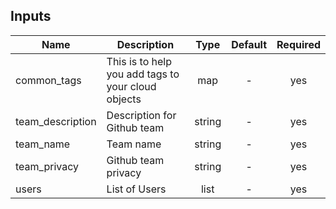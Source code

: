 ## Inputs

| Name | Description | Type | Default | Required |
|------|-------------|:----:|:-----:|:-----:|
| common_tags | This is to help you add tags to your cloud objects | map | - | yes |
| team_description | Description for Github team | string | - | yes |
| team_name | Team name | string | - | yes |
| team_privacy | Github team privacy | string | - | yes |
| users | List of Users | list | - | yes |


